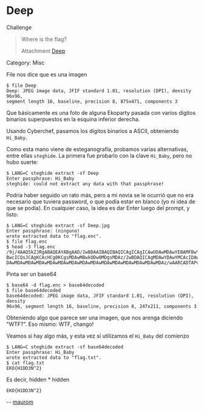 Deep
====

Challenge

> Where is the flag?
>
> Attachment
> [Deep](https://github.com/estebancano-dev/CTF-Writeups/blob/master/20200626%20Ekoparty%20Pre-CTF/Files/Deep?raw=true)

Category: Misc

File nos dice que es una imagen

    $ file Deep
    Deep: JPEG image data, JFIF standard 1.01, resolution (DPI), density 96x96,
    segment length 16, baseline, precision 8, 875x471, components 3

Que básicamente es una foto de alguna Ekoparty pasada con varios dígitos
binarios superpuestos en la esquina inferior derecha.

Usando Cyberchef, pasamos los digitos binarios a ASCII, obteniendo `Hi_Baby`.

Como esta mano viene de esteganografía, probamos varias alternativas, entre
ellas `steghide`. La primera fue probarlo con la clave `Hi_Baby`, pero no hubo
suerte:

    $ LANG=C steghide extract -sf Deep
    Enter passphrase: Hi_Baby
    steghide: could not extract any data with that passphrase!

Podría haber seguido un rato más, pero a mi novia se le ocurrió que no era
necesario que tuviera password, o que podía estar en blanco (yo ni idea de que
se podía). En cualquier caso, la idea es dar Enter luego del prompt, y listo:

    $ LANG=C steghide extract -sf Deep.jpg
    Enter passphrase: (ninguno)
    wrote extracted data to "flag.enc".
    $ file flag.enc
    $ head -3 flag.enc
    /9j/4AAQSkZJRgABAQEAYABgAAD/2wBDAAIBAQIBAQICAgICAgICAwUDAwMDAwYEBAMFBwYHBwcG
    BwcICQsJCAgKCAcHCg0KCgsMDAwMBwkODw0MDgsMDAz/2wBDAQICAgMDAwYDAwYMCAcIDAwMDAwM
    DAwMDAwMDAwMDAwMDAwMDAwMDAwMDAwMDAwMDAwMDAwMDAwMDAwMDAwMDAz/wAARCADTAPcDASIA

Pinta ser un base64

    $ base64 -d flag.enc > base64decoded
    $ file base64decoded
    base64decoded: JPEG image data, JFIF standard 1.01, resolution (DPI), density
    96x96, segment length 16, baseline, precision 8, 247x211, components 3

Obteniendo algo que parece ser una imagen, que nos arenga diciendo "WTF?".
Eso mismo: WTF, chango!

Veamos si hay algo más, y esta vez sí utilizamos el `Hi_Baby` del comienzo

    $ LANG=C steghide extract -sf base64decoded
    Enter passphrase: Hi_Baby
    wrote extracted data to "flag.txt".
    $ cat flag.txt
    EKO{H1DD3N^2}

Es decir, hidden * hidden

    EKO{H1DD3N^2}

-- [maurom](https://maurom.com/)
